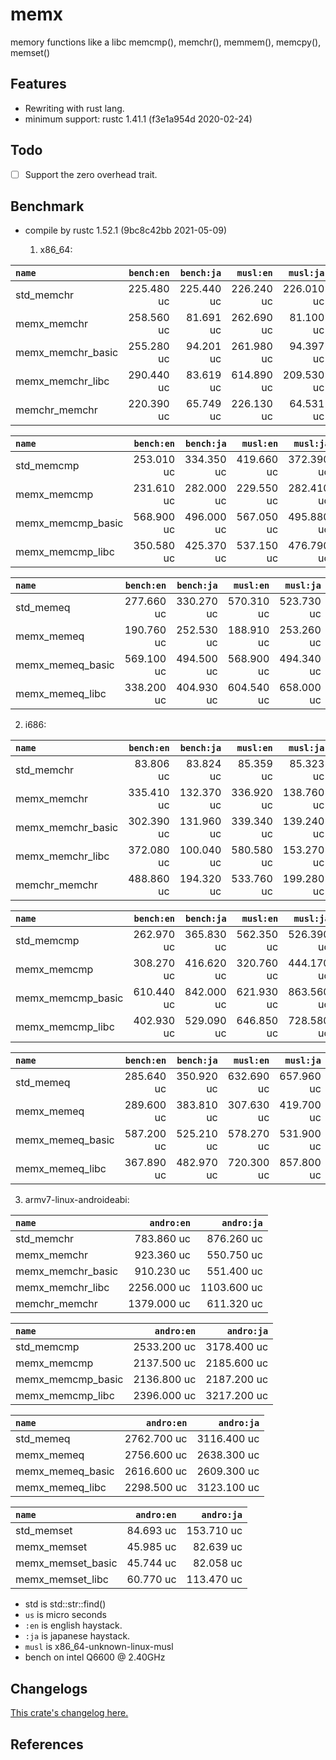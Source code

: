 # memx
memory functions like a libc memcmp(), memchr(), memmem(), memcpy(), memset()

## Features

* Rewriting with rust lang.
* minimum support: rustc 1.41.1 (f3e1a954d 2020-02-24)

## Todo

- [ ] Support the zero overhead trait.

## Benchmark

- compile by rustc 1.52.1 (9bc8c42bb 2021-05-09)

  1. x86_64:

|         `name`          | `bench:en`  | `bench:ja`  |  `musl:en`  |  `musl:ja`  |
|:------------------------|------------:|------------:|------------:|------------:|
| std_memchr              |  225.480 uc |  225.440 uc |  226.240 uc |  226.010 uc |
| memx_memchr             |  258.560 uc |   81.691 uc |  262.690 uc |   81.100 uc |
| memx_memchr_basic       |  255.280 uc |   94.201 uc |  261.980 uc |   94.397 uc |
| memx_memchr_libc        |  290.440 uc |   83.619 uc |  614.890 uc |  209.530 uc |
| memchr_memchr           |  220.390 uc |   65.749 uc |  226.130 uc |   64.531 uc |

|         `name`          | `bench:en`  | `bench:ja`  |  `musl:en`  |  `musl:ja`  |
|:------------------------|------------:|------------:|------------:|------------:|
| std_memcmp              |  253.010 uc |  334.350 uc |  419.660 uc |  372.390 uc |
| memx_memcmp             |  231.610 uc |  282.000 uc |  229.550 uc |  282.410 uc |
| memx_memcmp_basic       |  568.900 uc |  496.000 uc |  567.050 uc |  495.880 uc |
| memx_memcmp_libc        |  350.580 uc |  425.370 uc |  537.150 uc |  476.790 uc |

|         `name`          | `bench:en`  | `bench:ja`  |  `musl:en`  |  `musl:ja`  |
|:------------------------|------------:|------------:|------------:|------------:|
| std_memeq               |  277.660 uc |  330.270 uc |  570.310 uc |  523.730 uc |
| memx_memeq              |  190.760 uc |  252.530 uc |  188.910 uc |  253.260 uc |
| memx_memeq_basic        |  569.100 uc |  494.500 uc |  568.900 uc |  494.340 uc |
| memx_memeq_libc         |  338.200 uc |  404.930 uc |  604.540 uc |  658.000 uc |


  2. i686:

|         `name`          | `bench:en`  | `bench:ja`  |  `musl:en`  |  `musl:ja`  |
|:------------------------|------------:|------------:|------------:|------------:|
| std_memchr              |   83.806 uc |   83.824 uc |   85.359 uc |   85.323 uc |
| memx_memchr             |  335.410 uc |  132.370 uc |  336.920 uc |  138.760 uc |
| memx_memchr_basic       |  302.390 uc |  131.960 uc |  339.340 uc |  139.240 uc |
| memx_memchr_libc        |  372.080 uc |  100.040 uc |  580.580 uc |  153.270 uc |
| memchr_memchr           |  488.860 uc |  194.320 uc |  533.760 uc |  199.280 uc |

|         `name`          | `bench:en`  | `bench:ja`  |  `musl:en`  |  `musl:ja`  |
|:------------------------|------------:|------------:|------------:|------------:|
| std_memcmp              |  262.970 uc |  365.830 uc |  562.350 uc |  526.390 uc |
| memx_memcmp             |  308.270 uc |  416.620 uc |  320.760 uc |  444.170 uc |
| memx_memcmp_basic       |  610.440 uc |  842.000 uc |  621.930 uc |  863.560 uc |
| memx_memcmp_libc        |  402.930 uc |  529.090 uc |  646.850 uc |  728.580 uc |

|         `name`          | `bench:en`  | `bench:ja`  |  `musl:en`  |  `musl:ja`  |
|:------------------------|------------:|------------:|------------:|------------:|
| std_memeq               |  285.640 uc |  350.920 uc |  632.690 uc |  657.960 uc |
| memx_memeq              |  289.600 uc |  383.810 uc |  307.630 uc |  419.700 uc |
| memx_memeq_basic        |  587.200 uc |  525.210 uc |  578.270 uc |  531.900 uc |
| memx_memeq_libc         |  367.890 uc |  482.970 uc |  720.300 uc |  857.800 uc |


  3. armv7-linux-androideabi:

|         `name`          | `andro:en`  | `andro:ja`  |
|:------------------------|------------:|------------:|
| std_memchr              |  783.860 uc |  876.260 uc |
| memx_memchr             |  923.360 uc |  550.750 uc |
| memx_memchr_basic       |  910.230 uc |  551.400 uc |
| memx_memchr_libc        | 2256.000 uc | 1103.600 uc |
| memchr_memchr           | 1379.000 uc |  611.320 uc |

|         `name`          | `andro:en`  | `andro:ja`  |
|:------------------------|------------:|------------:|
| std_memcmp              | 2533.200 uc | 3178.400 uc |
| memx_memcmp             | 2137.500 uc | 2185.600 uc |
| memx_memcmp_basic       | 2136.800 uc | 2187.200 uc |
| memx_memcmp_libc        | 2396.000 uc | 3217.200 uc |

|         `name`          | `andro:en`  | `andro:ja`  |
|:------------------------|------------:|------------:|
| std_memeq               | 2762.700 uc | 3116.400 uc |
| memx_memeq              | 2756.600 uc | 2638.300 uc |
| memx_memeq_basic        | 2616.600 uc | 2609.300 uc |
| memx_memeq_libc         | 2298.500 uc | 3123.100 uc |

|         `name`          | `andro:en`  | `andro:ja`  |
|:------------------------|------------:|------------:|
| std_memset              |   84.693 uc |  153.710 uc |
| memx_memset             |   45.985 uc |   82.639 uc |
| memx_memset_basic       |   45.744 uc |   82.058 uc |
| memx_memset_libc        |   60.770 uc |  113.470 uc |

- std is std::str::find()
- `us` is micro seconds
- `:en` is english haystack.
- `:ja` is japanese haystack.
- `musl` is x86_64-unknown-linux-musl
- bench on intel Q6600 @ 2.40GHz


## Changelogs

[This crate's changelog here.](https://github.com/aki-akaguma/memx/blob/main/CHANGELOG.md)


## References

